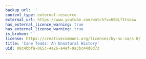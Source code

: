 ```yaml
---
backup_url: ''
content_type: external-resource
external_url: https://www.youtube.com/watch?v=6SBLf1tsoaw
has_external_licence_warning: true
has_external_license_warning: true
is_broken: ''
license: https://creativecommons.org/licenses/by-nc-sa/4.0/
title: 'Cane Toads: An Unnatural History'
uid: 08c4bbfa-065c-4a26-a4ef-9a3bc44d8d73
---
```

